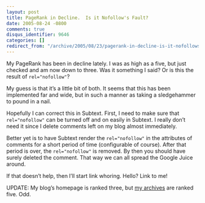 ```yaml
---
layout: post
title: PageRank in Decline.  Is it Nofollow's Fault?
date: 2005-08-24 -0800
comments: true
disqus_identifier: 9646
categories: []
redirect_from: "/archive/2005/08/23/pagerank-in-decline-is-it-nofollows-fault.aspx/"
---
```


My PageRank has been in decline lately. I was as high as a five, but
just checked and am now down to three. Was it something I said? Or is
this the result of `rel="nofollow"`?

My guess is that it’s a little bit of both. It seems that this has been
implemented far and wide, but in such a manner as taking a sledgehammer
to pound in a nail.

Hopefully I can correct this in Subtext. First, I need to make sure that
`rel="nofollow"` can be turned off and on easily in Subtext. I really
don’t need it since I delete comments left on my blog almost
immediately.

Better yet is to have Subtext render the `rel="nofollow"` in the
attributes of comments for a short period of time (configurable of
course). After that period is over, the `rel="nofollow"` is removed. By
then you should have surely deleted the comment. That way we can all
spread the Google Juice around.

If that doesn’t help, then I’ll start link whoring. Hello? Link to me!

UPDATE: My blog’s homepage is ranked three, but [my
archives](https://haacked.com/Archives.aspx) are ranked five. Odd.

